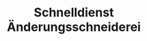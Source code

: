 ---
title: "Schnelldienst Änderungsschneiderei"
url: /hildesheim/schnelldienst-aenderungsschneiderei/
shop: Kleidung
---